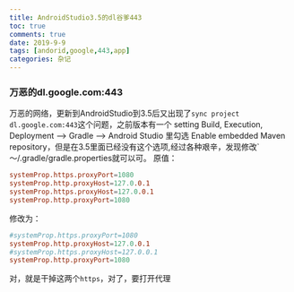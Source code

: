 ```yaml
---
title: AndroidStudio3.5的dl谷爹443
toc: true
comments: true
date: 2019-9-9
tags: [andorid,google,443,app]
categories: 杂记
---
```

### 万恶的dl.google.com:443
万恶的网络，更新到AndroidStudio到3.5后又出现了`sync project dl.google.com:443`这个问题，之前版本有一个
setting Build, Execution, Deployment --> Gradle --> Android Studio 里勾选 Enable embedded Maven repository，但是在3.5里面已经没有这个选项,经过各种艰辛，发现修改`～/.gradle/gradle.properties就可以可。
原值：
```conf
systemProp.https.proxyPort=1080
systemProp.http.proxyHost=127.0.0.1
systemProp.https.proxyHost=127.0.0.1
systemProp.http.proxyPort=1080

```
修改为：
```conf
#systemProp.https.proxyPort=1080
systemProp.http.proxyHost=127.0.0.1
#systemProp.https.proxyHost=127.0.0.1
systemProp.http.proxyPort=1080

```
对，就是干掉这两个`https`，对了，要打开代理
